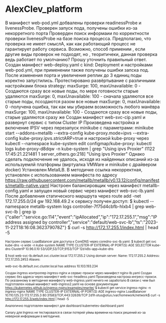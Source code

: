 # AlexClev_platform
В манифест web-pod.yml добвалены проверки readinessProbe и livenessProbe. Проверен запуск пода, получены ошибки из-за некорретного порта
Проверден поиск информаии по корректности проверки livenessProbe на базе поиска процесса. Предполагаю, что проверка не имеет смыслА, как как работающий процесс не гарантирует работу сервиса. Возможно, способ применим , если другие виды проверок не подходят, но , теоритичеки, данная проверка ведь работает по умолчанию? Прошу уточнить правильный ответ.
Создан манифест web-deploy.yaml с kind: Deployment и настройками web-pod.yml, при применении также получены ошибки запска под.
После изменения порта и увеличения реплик до 3 единиц поды коректно запустились.
Протестировано развёртывание с различными настройками блока strategy:
maxSurge: 100, maxUnavailable: 0 - Создаются сразу все  новые поды,  по мере готовности старые  удаляются
maxSurge: 0, maxUnavailable: 100 - сначала удаляются все старые поды, псоздаются разом все новые 
maxSurge: 0, maxUnavailable: 0  -получена ошибка, так как мы убираем возможность любого манёвра
maxSurge: 100, maxUnavailable: 100 - Создаются сразу все  новые поды,  старые удаляются сразу же
Создан манифест web-svc-cip.yaml и развернут сервис c типом Cluster IP
Произведена настройка и включение IPSV через перезапуск minikube c параметрами: minikube start --addons=metallb --extra-config kube-proxy.mode=ipvs --extra-config kube-proxy.ipvs.strictARP=true и настрокой kube-proxy через kubectl --namespace kube-system edit configmap/kube-proxy:
kubectl logs kube-proxy-d8dqw  -n kube-system | grep "Using ipvs Proxier"
I1122 17:45:21.221481       1 server_others.go:218] "Using ipvs Proxier"
Однако сделать подключение не удалось, исходя из найденных описаний из-за используемлй платформы (виртуалка VMWare и minikube с драйвером docker)
Установлен MetalLB. В методичке ссылка некорректная, установлен с использованием манифеста по адресу https://raw.githubusercontent.com/metallb/metallb/v0.13.12/config/manifests/metallb-native.yaml
Настроен балансировщик через манифест metallb-config.yaml и запущен новый сервис через манифест web-svc-lb.yaml
После добавления статического маршрута через route add -net 172.17.255.0/24 gw 192.168.49.2 к сервису получен доступ:
$ kubectl --namespace metallb-system logs controller-7f75d4cbfb-hlxb4 | grep web-svc-lb | grep ip
{"caller":"service.go:114","event":"ipAllocated","ip":"172.17.255.1","msg":"IP address assigned by controller","service":"default/web-svc-lb","ts":"2023-11-22T18:16:08.362379078Z"}
$ curl -s http://172.17.255.1/index.html | head -5
<html>
<head/>
<body>
<!-- IMAGE BEGINS HERE -->
<font size="-3">

Настроен сервис LoadBalancer для доступа к CoreDNS через coredns-svc-lb.yaml:
$ kubectl get svc kube-dns -o wide -n  kube-system
NAME       TYPE        CLUSTER-IP   EXTERNAL-IP   PORT(S)                  AGE   SELECTOR
kube-dns   ClusterIP   10.96.0.10   <none>        53/UDP,53/TCP,9153/TCP   12d   k8s-app=kube-dns

$ host web-svc-lb.default.svc.cluster.local 172.17.255.2
Using domain server:
Name: 172.17.255.2
Address: 172.17.255.2#53
Aliases:

web-svc-lb.default.svc.cluster.local has address 10.103.193.234

Создан ingress контроллер ingress-nginx и сервис-прокси через манифест nginx-lb.yaml
Создан сервис без адреса через манифест web-svc-headless.yaml
Произведена настрока ингресс-прокси. По указанному в методичке манифесту web-ingress.yaml ничего не заработало  В связи с чем был подготовлен новый манифест web-ingress2.yaml на основе документации https://kubernetes.github.io/ingress-nginx/examples/rewrite/
$ kubectl get service ingress-nginx -n ingress-nginx
NAME            TYPE           CLUSTER-IP      EXTERNAL-IP    PORT(S)                      AGE
ingress-nginx   LoadBalancer   10.110.125.23   172.17.255.3   80:31583/TCP,443:32639/TCP   2d1h
otus@otus:/var/homework/network$ curl  -s http://172.17.255.3/web/index.html | head -5
<html>
<head/>
<body>
<!-- IMAGE BEGINS HERE -->
<font size="-3">

Аналогично подготовлен манифест для dashboard kubernetes-dashboard.yaml


Canary для Ingress не тестировался в связи потерей уймы времени на поиск решений из-за неверной информации  в методичке.




 






